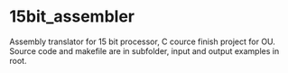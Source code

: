 # 15bit_assembler
 Assembly translator for 15 bit processor, C cource finish project for OU.
 Source code and makefile are in subfolder, input and output examples in root.
